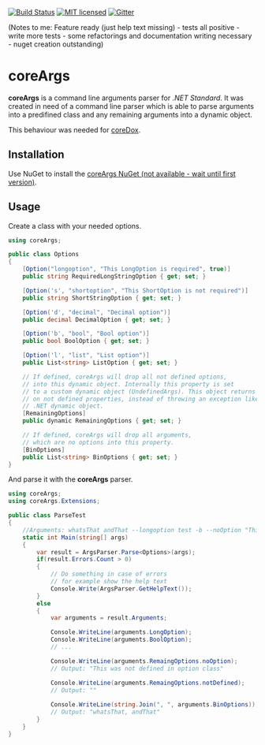 [![Build Status](https://travis-ci.org/Geaz/coreArgs.svg?branch=master)](https://travis-ci.org/Geaz/coreArgs)
[![MIT licensed](https://img.shields.io/badge/license-MIT-blue.svg)](https://raw.githubusercontent.com/Geaz/coreArgs/master/LICENSE)
[![Gitter](https://badges.gitter.im/geaz84/coreArgs.svg)](https://gitter.im/geaz84/coreArgs?utm_source=badge&utm_medium=badge&utm_campaign=pr-badge)

(Notes to me: Feature ready (just help text missing) - tests all positive - write more tests - some refactorings and documentation writing necessary - nuget creation outstanding)

# coreArgs
**coreArgs** is a command line arguments parser for *.NET Standard*.
It was created in need of a command line parser which is able to parse arguments into
a predifined class and any remaining arguments into a dynamic object.

This behaviour was needed for [coreDox](http://github.com/geaz/coreDox).

## Installation

Use NuGet to install the [coreArgs NuGet (not available - wait until first version)](http://google.de).

## Usage

Create a class with your needed options.
```csharp
using coreArgs;

public class Options
{
    [Option("longoption", "This LongOption is required", true)]
    public string RequiredLongStringOption { get; set; }

    [Option('s', "shortoption", "This ShortOption is not required")]
    public string ShortStringOption { get; set; }

    [Option('d', "decimal", "Decimal option")]
    public decimal DecimalOption { get; set; }

    [Option('b', "bool", "Bool option")]
    public bool BoolOption { get; set; }

    [Option('l', "list", "List option")]
    public List<string> ListOption { get; set; }

    // If defined, coreArgs will drop all not defined options,
    // into this dynamic object. Internally this property is set
    // to a custom dynamic object (UndefinedArgs). This object returns *null* for access
    // on not defined properties, instead of throwing an exception like the 
    // .NET dynamic object.
    [RemainingOptions]
    public dynamic RemainingOptions { get; set; }

    // If defined, coreArgs will drop all arguments,
    // which are no options into this property.
    [BinOptions]
    public List<string> BinOptions { get; set; }
}
```

And parse it with the **coreArgs** parser.
```csharp
using coreArgs;
using coreArgs.Extensions;

public class ParseTest
{
    //Arguments: whatsThat andThat --longoption test -b --noOption "This was not defined in option class"
    static int Main(string[] args)
    { 
        var result = ArgsParser.Parse<Options>(args);
        if(result.Errors.Count > 0)
        {
            // Do something in case of errors
            // for example show the help text
            Console.Write(ArgsParser.GetHelpText());
        }
        else
        {
            var arguments = result.Arguments;

            Console.WriteLine(arguments.LongOption);
            Console.WriteLine(arguments.BoolOption);
            // ...

            Console.WriteLine(arguments.RemaingOptions.noOption);
            // Output: "This was not defined in option class"

            Console.WriteLine(arguments.RemaingOptions.notDefined);
            // Output: ""
            
            Console.WriteLine(string.Join(", ", arguments.BinOptions));
            // Output: "whatsThat, andThat"
        }        
    }
}
```

